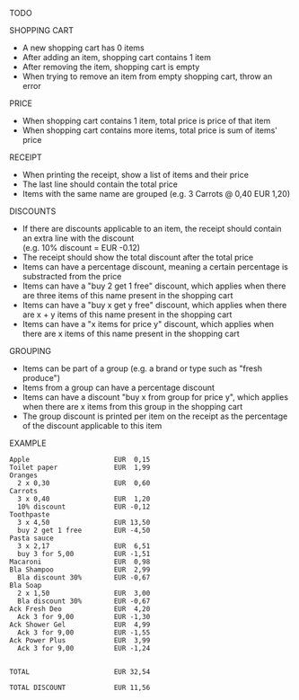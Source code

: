 TODO

SHOPPING CART
- A new shopping cart has 0 items
- After adding an item, shopping cart contains 1 item
- After removing the item, shopping cart is empty
- When trying to remove an item from empty shopping cart, throw an error

PRICE
- When shopping cart contains 1 item, total price is price of that item
- When shopping cart contains more items, total price is sum of items' price

RECEIPT
- When printing the receipt, show a list of items and their price
- The last line should contain the total price
- Items with the same name are grouped (e.g. 3 Carrots @ 0,40      EUR 1,20)

DISCOUNTS
- If there are discounts applicable to an item, the receipt should contain 
an extra line with the discount  
(e.g. 10% discount = EUR -0.12)
- The receipt should show the total discount after the total price
- Items can have a percentage discount, meaning a certain percentage is 
substracted from the price
- Items can have a "buy 2 get 1 free" discount, which applies when there
are three items of this name present in the shopping cart
- Items can have a "buy x get y free" discount, which applies when there
are x + y items of this name present in the shopping cart
- Items can have a "x items for price y" discount, which applies when there
are x items of this name present in the shopping cart

GROUPING
- Items can be part of a group (e.g. a brand or type such as "fresh produce")
- Items from a group can have a percentage discount
- Items can have a discount "buy x from group for price y", which applies when
there are x items from this group in the shopping cart
- The group discount is printed per item on the receipt as the percentage of the 
discount applicable to this item

EXAMPLE

```
Apple                     EUR  0,15
Toilet paper              EUR  1,99
Oranges 
  2 x 0,30                EUR  0,60
Carrots
  3 x 0,40                EUR  1,20
  10% discount            EUR -0,12
Toothpaste
  3 x 4,50                EUR 13,50
  buy 2 get 1 free        EUR -4,50
Pasta sauce
  3 x 2,17                EUR  6,51
  buy 3 for 5,00          EUR -1,51
Macaroni                  EUR  0,98
Bla Shampoo               EUR  2,99
  Bla discount 30%        EUR -0,67
Bla Soap
  2 x 1,50                EUR  3,00
  Bla discount 30%        EUR -0,67
Ack Fresh Deo             EUR  4,20
  Ack 3 for 9,00          EUR -1,30
Ack Shower Gel            EUR  4,99
  Ack 3 for 9,00          EUR -1,55
Ack Power Plus            EUR  3,99
  Ack 3 for 9,00          EUR -1,24


TOTAL                     EUR 32,54 

TOTAL DISCOUNT            EUR 11,56
```
